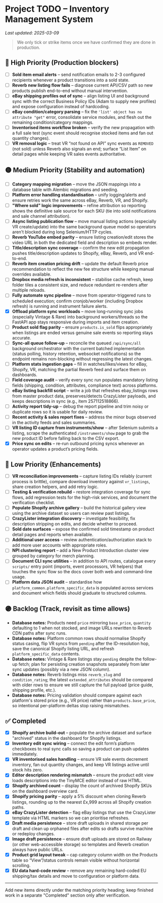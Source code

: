 # Project TODO – Inventory Management System
*Last updated: 2025-03-09*

> We only tick or strike items once we have confirmed they are done in production.

## 🔴 High Priority (Production blockers)
- [ ] **Sold item email alerts** – send notification emails to 2-3 configured recipients whenever a product transitions into a sold state.
- [ ] **Reverb new listing flow fails** – diagnose current API/CSV path so new products publish end-to-end without manual intervention.
- [ ] **eBay shipping profiles out of sync** – align listing UI and background sync with the correct Business Policy IDs (Adam to supply new profiles) and expose configuration instead of hardcoding.
- [ ] **eBay condition/category parsing** – fix the `'list' object has no attribute "get"` error, consolidate service modules, and flesh out the remaining condition/category mappings.
- [ ] **Inventorised items workflow broken** – verify the new propagation with a full sale test (sync event should recognise stocked items and fan out quantity changes).
- [ ] **VR removal logic** – treat VR “not found on API” sync events as `REMOVED` (not sold) unless Reverb also signals an end; surface “List Item” on detail pages while keeping VR sales events authoritative.

## 🟡 Medium Priority (Stability and automation)
- [ ] **Category mapping migration** – move the JSON mappings into a database table with Alembic migrations and seeding.
- [ ] **Platform error handling standardisation** – unify logging/alerts and ensure retries work the same across eBay, Reverb, VR, and Shopify.
- [ ] **"Where sold" logic improvements** – refine attribution so reporting shows the definitive sale source for each SKU (tie into sold notifications and sale channel attribution).
- [ ] **Async listing publication flow** – move manual listing actions (especially VR create/update) into the same background queue model so operators aren’t blocked during long Selenium/HTTP cycles.
- [ ] **Reverb YouTube embed parity** – ensure listing creation/edit stores the video URL in both the dedicated field and description so embeds render.
- [ ] **Title/description sync coverage** – confirm the new edit propagation pushes title/description updates to Shopify, eBay, Reverb, and VR end-to-end.
- [ ] **Reverb item creation pricing drift** – update the default Reverb price recommendation to reflect the new fee structure while keeping manual overrides available.
- [ ] **Dropbox media refresh is inconsistent** – stabilise cache refresh, keep folder tiles a consistent size, and reduce redundant re-renders after multiple reloads.
- [ ] **Fully automate sync pipeline** – move from operator-triggered runs to scheduled execution; confirm cronjob/worker (including Dropbox refresh) is running and instrument failure alerts.
- [x] **Offload platform sync workloads** – move long-running sync jobs (especially Vintage & Rare) into background workers/threads so the FastAPI app stays responsive during imports and item creation.
- [ ] **Product sold flag parity** – ensure `products.is_sold` flips appropriately when listings are ended versus genuine sale events so reporting stays accurate.
- [ ] **Sync-all queue follow-up** – reconcile the queued `/api/sync/all` background orchestrator with the current batched implementation (status polling, history retention, websocket notifications) so the endpoint remains non-blocking without regressing the latest changes.
- [ ] **Platform stats ingestion gaps** – fill in watches/likes/views for eBay, Shopify, VR, matching the partial Reverb feed and surface them on dashboards.
- [ ] **Field coverage audit** – verify every sync run populates mandatory listing fields (shipping, condition, attributes, compliance text) across platforms.
- [ ] **eBay listing backfill script** – write a job that refreshes ebay_listings rows from master product data, preserves/detects CrazyLister payloads, and keeps descriptions in sync (e.g., item 257112518866).
- [ ] **Activity report tidy-up** – debug the report pipeline and trim noisy or duplicate rows so it is usable for daily review.
- [ ] **Recent activity & sales report fixes** – address the minor bugs observed in the activity feeds and sales summaries.
- [ ] **VR listing ID capture from instruments/show** – after Selenium submits a listing, scrape the authenticated `/instruments/show` page to grab the new product ID before falling back to the CSV export.
- [x] **Price sync on edits** – re-run outbound pricing syncs whenever an operator updates a product’s pricing fields.

## 🔵 Low Priority (Enhancements)
- [ ] **VR reconciliation improvements** – capture listing IDs reliably (current process is brittle), compare download inventory against `vr_listings`, share creation helpers, and add retry logic.
- [ ] **Testing & verification rebuild** – restore integration coverage for sync flows, add regression tests for the high-risk services, and document the verification checklist.
- [ ] **Populate Shopify archive gallery** – build the historical gallery view using the archive dataset so users can review past listings.
- [ ] **CrazyLister integration discovery** – investigate feasibility, fix description stripping on edits, and decide whether to proceed.
- [ ] **Sold date surfaces** – expose the confirmed sold timestamp on product detail pages and reports when available.
- [ ] **Additional user access** – review authentication/authorization stack to add more user accounts with appropriate roles.
- [ ] **NPI clustering report** – add a New Product Introduction cluster view grouped by category for merch planning.
- [ ] **Document CLI sync utilities** – in addition to API routes, catalogue every `scripts/` entry point (imports, event processors, VR helpers) that touches the sync flow so the docs cover both web and command-line usage.
- [ ] **Platform data JSON audit** – standardise how `platform_common.platform_specific_data` is populated across services and document which fields should graduate to structured columns.

## 🟣 Backlog (Track, revisit as time allows)
- **Database notes:** Products need `price` mirroring `base_price`, `quantity` defaulting to 1 when not stocked, and image URLs rewritten to Reverb CDN paths after sync runs.
- **Database notes:** Platform common rows should normalise Shopify status casing, flip VR syncs from `pending` after the ID-resolution hop, save the canonical Shopify listing URL, and refresh `platform_specific_data` contents.
- **Database notes:** Vintage & Rare listings stay `pending` despite the follow-up fetch; plan for persisting creation snapshots separately from later sync updates (possibly via a new JSON column).
- **Database notes:** Reverb listings miss `reverb_slug` and `condition_rating`; the latest `extended_attributes` should be compared with older rows to ensure we still capture the full payload (price guide, shipping profile, etc.).
- **Database notes:** Pricing validation should compare against each platform's stored price (e.g., VR price) rather than `products.base_price`, so intentional per-platform deltas stop raising mismatches.

## ✅ Completed
- [x] **Shopify archive build-out** – populate the archive dataset and surface "archived" status in the dashboard for Shopify listings.
- [x] **Inventory edit sync wiring** – connect the edit form’s platform checkboxes to real sync calls so saving a product can push updates immediately.
- [x] **VR inventorised sales handling** – ensure VR sale events decrement inventory, fan out quantity changes, and keep VR listings active until stock hits zero.
- [x] **Editor description rendering mismatch** – ensure the product edit view loads descriptions into the TinyMCE editor instead of raw HTML.
- [x] **Shopify archived count** – display the count of archived Shopify SKUs on the dashboard overview card.
- [x] **Shopify pricing parity** – apply a 5% discount when cloning Reverb listings, rounding up to the nearest £x,999 across all Shopify creation paths.
- [x] **eBay CrazyLister detection** – flag eBay listings that use the CrazyLister template via HTML markers so we can prioritise refreshes.
- [x] **Draft media persistence** – store draft uploads in shared storage per draft and clean up orphaned files after edits so drafts survive machine or redeploy changes.
- [x] **Image draft persistence** – ensure draft uploads are stored on Railway (or other web-accessible storage) so templates and Reverb creation always have public URLs.
- [x] **Product grid layout tweak** – cap category column width on the Products table so “View”/status controls remain visible without horizontal scrolling.
- [x] **EU data hard-code review** – remove any remaining hard-coded EU shipping/tax details and move to configuration or platform data.

---

Add new items directly under the matching priority heading; keep finished work in a separate "Completed" section only after verification.
